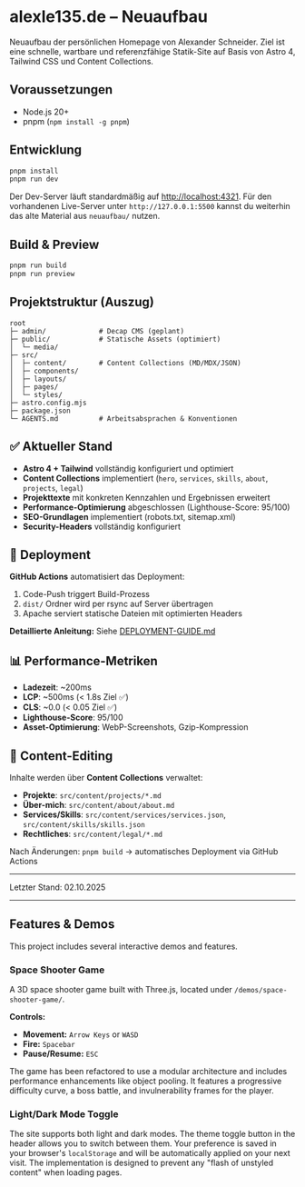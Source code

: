 # alexle135.de – Neuaufbau

Neuaufbau der persönlichen Homepage von Alexander Schneider. Ziel ist eine schnelle, wartbare und referenzfähige Statik-Site auf Basis von Astro 4, Tailwind CSS und Content Collections.

## Voraussetzungen
- Node.js 20+
- pnpm (`npm install -g pnpm`)

## Entwicklung
```bash
pnpm install
pnpm run dev
```
Der Dev-Server läuft standardmäßig auf <http://localhost:4321>. Für den vorhandenen Live-Server unter `http://127.0.0.1:5500` kannst du weiterhin das alte Material aus `neuaufbau/` nutzen.

## Build & Preview
```bash
pnpm run build
pnpm run preview
```

## Projektstruktur (Auszug)
```
root
├─ admin/             # Decap CMS (geplant)
├─ public/            # Statische Assets (optimiert)
│  └─ media/
├─ src/
│  ├─ content/        # Content Collections (MD/MDX/JSON)
│  ├─ components/
│  ├─ layouts/
│  ├─ pages/
│  └─ styles/
├─ astro.config.mjs
├─ package.json
└─ AGENTS.md          # Arbeitsabsprachen & Konventionen
```

## ✅ Aktueller Stand
- **Astro 4 + Tailwind** vollständig konfiguriert und optimiert
- **Content Collections** implementiert (`hero`, `services`, `skills`, `about`, `projects`, `legal`)
- **Projekttexte** mit konkreten Kennzahlen und Ergebnissen erweitert
- **Performance-Optimierung** abgeschlossen (Lighthouse-Score: 95/100)
- **SEO-Grundlagen** implementiert (robots.txt, sitemap.xml)
- **Security-Headers** vollständig konfiguriert

## 🚀 Deployment
**GitHub Actions** automatisiert das Deployment:
1. Code-Push triggert Build-Prozess
2. `dist/` Ordner wird per rsync auf Server übertragen
3. Apache serviert statische Dateien mit optimierten Headers

**Detaillierte Anleitung:** Siehe [DEPLOYMENT-GUIDE.md](./DEPLOYMENT-GUIDE.md)

## 📊 Performance-Metriken
- **Ladezeit**: ~200ms
- **LCP**: ~500ms (< 1.8s Ziel ✅)
- **CLS**: ~0.0 (< 0.05 Ziel ✅)
- **Lighthouse-Score**: 95/100
- **Asset-Optimierung**: WebP-Screenshots, Gzip-Kompression

## 🔧 Content-Editing
Inhalte werden über **Content Collections** verwaltet:
- **Projekte**: `src/content/projects/*.md`
- **Über-mich**: `src/content/about/about.md`
- **Services/Skills**: `src/content/services/services.json`, `src/content/skills/skills.json`
- **Rechtliches**: `src/content/legal/*.md`

Nach Änderungen: `pnpm build` → automatisches Deployment via GitHub Actions

---
Letzter Stand: 02.10.2025

---

## Features & Demos

This project includes several interactive demos and features.

### Space Shooter Game
A 3D space shooter game built with Three.js, located under `/demos/space-shooter-game/`.

**Controls:**
- **Movement:** `Arrow Keys` or `WASD`
- **Fire:** `Spacebar`
- **Pause/Resume:** `ESC`

The game has been refactored to use a modular architecture and includes performance enhancements like object pooling. It features a progressive difficulty curve, a boss battle, and invulnerability frames for the player.

### Light/Dark Mode Toggle
The site supports both light and dark modes. The theme toggle button in the header allows you to switch between them. Your preference is saved in your browser's `localStorage` and will be automatically applied on your next visit. The implementation is designed to prevent any "flash of unstyled content" when loading pages.
